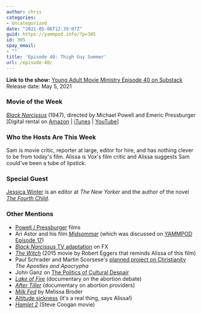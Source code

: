 ```yaml
---
author: chris
categories:
- Uncategorized
date: "2021-05-06T12:39:07Z"
guid: https://yammpod.info/?p=305
id: 305
spay_email:
- ""
title: 'Episode 40: Thigh Guy Summer'
url: /episode-40/
---
```

**Link to the show:** [Young Adult Movie Ministry Episode 40 on Substack](https://yammpod.substack.com/p/episode-40-thigh-guy-summer)  
Release date: May 5, 2021

### Movie of the Week

_[Black Narcissus](https://www.imdb.com/title/tt0039192/?ref_=fn_al_tt_2)_ (1947), directed by Michael Powell and Emeric Pressburger  
[Digital rental on [Amazon](https://www.amazon.com/Black-Narcissus-Deborah-kerr/dp/B00D0K025K) | [iTunes](https://itunes.apple.com/us/movie/black-narcissus/id638444544) | [YouTube](https://www.youtube.com/watch?v=jrZf7lZHNjU)]

### Who the Hosts Are This Week

Sam is movie critic, reporter at large, editor for hire, and has nothing clever to be from today's film. Alissa is Vox's film critic and Alissa suggests Sam could've been a tube of lipstick.

### Special Guest

[Jessica Winter](https://twitter.com/winterjessica?lang=en) is an editor at _The New Yorker_ and the author of the novel _[The Fourth Child](https://bookshop.org/a/20775/9780062971555)_.

### Other Mentions

  * [Powell / Pressburger](https://en.wikipedia.org/wiki/Powell_and_Pressburger) films
  * Ari Astor and his film _[Midsommar](https://www.imdb.com/title/tt8772262/?ref_=nv_sr_srsg_0)_ (which was discussed on [YAMMPOD Episode 17](https://yammpod.info/episode-17/))
  * [_Black Narcissus_ TV adaptation](https://www.imdb.com/title/tt8001136/?ref_=nv_sr_srsg_0) on FX
  * _[The Witch](https://www.imdb.com/title/tt4263482/?ref_=nv_sr_srsg_3)_ (2015 movie by Robert Eggers that reminds Alissa of this film)
  * Paul Schrader and Martin Scorsese's [planned project on Christianity](https://tv.avclub.com/paul-schrader-says-hes-re-teaming-with-martin-scorsese-1846752572) _The Apostles and Apocrypha_
  * John Ganz on [The Politics of Cultural Despair](https://johnganz.substack.com/p/the-politics-of-cultural-despair)
  * _[Lake of Fire](https://www.imdb.com/title/tt0841119/?ref_=nv_sr_srsg_0)_ (documentary on the abortion debate)
  * _[After Tiller](https://www.imdb.com/title/tt2430104/?ref_=nv_sr_srsg_0)_ (documentary on abortion providers)
  * _[Milk Fed](https://bookshop.org/a/20775/9781982142490)_ by Melissa Broder
  * [Altitude sickness](https://en.wikipedia.org/wiki/Altitude_sickness) (it's a real thing, says Alissa!)
  * _[Hamlet 2](https://www.imdb.com/title/tt1104733/?ref_=nv_sr_srsg_1)_ (Steve Coogan movie)
  
